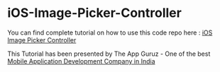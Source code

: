 iOS-Image-Picker-Controller
===========================

You can find complete tutorial on how to use this code repo here : <a href="http://www.theappguruz.com/blog/ios-image-picker-controller">iOS Image Picker Controller</a>

This Tutorial has been presented by The App Guruz - One of the best <a href="http://www.theappguruz.com/mobile-application-development/">Mobile Application Development Company in India</a>

